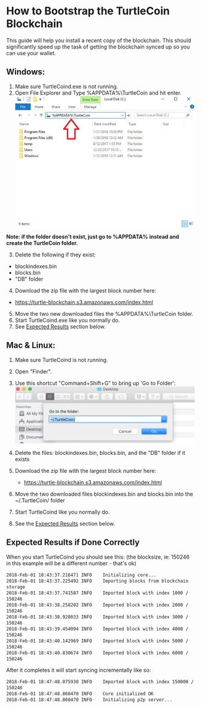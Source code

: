 # How to Bootstrap the TurtleCoin Blockchain

This guide will help you install a recent copy of the blockchain. This should significantly speed up the task of getting the blockchain synced up so you can use your wallet.

## Windows:
1. Make sure TurtleCoind.exe is not running.
2. Open File Explorer and Type %APPDATA%\TurtleCoin and hit enter.
![file explorer](../images/file_explorer.jpg)

**Note: if the folder doesn't exist, just go to %APPDATA% instead and create the TurtleCoin folder.**

3. Delete the following if they exist:

 * blockindexes.bin
 * blocks.bin
 * "DB" folder


4. Download the zip file with the largest block number here:

 * https://turtle-blockchain.s3.amazonaws.com/index.html

5. Move the two new downloaded files the %APPDATA%\TurtleCoin folder.
6. Start TurtleCoind.exe like you normally do.
7. See [Expected Results](#ExpectedResults) section below.



## Mac & Linux:
1. Make sure TurtleCoind is not running.
2. Open "Finder".
3. Use this shortcut "Command+Shift+G" to bring up 'Go to Folder':
![findergoto.jpg](../images/findergoto.jpg)

4. Delete the files: blockindexes.bin, blocks.bin, and the "DB" folder if it exists
5. Download the zip file with the largest block number here:
	* https://turtle-blockchain.s3.amazonaws.com/index.html
6. Move the two downloaded files blockindexes.bin and blocks.bin into the  ~/.TurtleCoin/ folder
7. Start TurtleCoind like you normally do.
8. See the [Expected Results](#ExpectedResults) section below.

## Expected Results if Done Correctly <a name="ExpectedResults"></a>

When you start TurtleCoind you should see this:
(the blocksize, ie: 150246 in this example will be a different number - that's ok)
```
2018-Feb-01 18:43:37.216471 INFO    Initializing core...
2018-Feb-01 18:43:37.225492 INFO    Importing blocks from blockchain storage
2018-Feb-01 18:43:37.741587 INFO    Imported block with index 1000 / 150246
2018-Feb-01 18:43:38.258202 INFO    Imported block with index 2000 / 150246
2018-Feb-01 18:43:38.928033 INFO    Imported block with index 3000 / 150246
2018-Feb-01 18:43:39.454094 INFO    Imported block with index 4000 / 150246
2018-Feb-01 18:43:40.142969 INFO    Imported block with index 5000 / 150246
2018-Feb-01 18:43:40.830674 INFO    Imported block with index 6000 / 150246
```

After it completes it will start syncing incrementally like so:
```
2018-Feb-01 18:47:48.075930 INFO    Imported block with index 150000 / 150246
2018-Feb-01 18:47:48.860470 INFO    Core initialized OK
2018-Feb-01 18:47:48.860470 INFO    Initializing p2p server...
```
